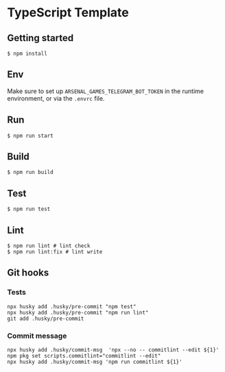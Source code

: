 # TypeScript Template

## Getting started

```shell
$ npm install
```
## Env

Make sure to set up `ARSENAL_GAMES_TELEGRAM_BOT_TOKEN` in the runtime environment, or via the `.envrc` file.

## Run

```shell
$ npm run start
```

## Build

```shell
$ npm run build
```

## Test
```shell
$ npm run test
```

## Lint

```shell
$ npm run lint # lint check
$ npm run lint:fix # lint write
```

## Git hooks

### Tests

```shell
npx husky add .husky/pre-commit "npm test" 
npx husky add .husky/pre-commit "npm run lint" 
git add .husky/pre-commit
```

### Commit message

```shell
npx husky add .husky/commit-msg  'npx --no -- commitlint --edit ${1}'
npm pkg set scripts.commitlint="commitlint --edit"
npx husky add .husky/commit-msg 'npm run commitlint ${1}'
```
